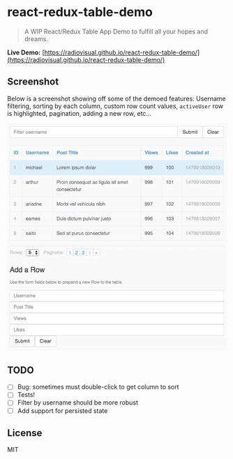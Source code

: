 # react-redux-table-demo

> A WIP React/Redux Table App Demo to fulfill all your hopes and dreams.

**Live Demo:** [https://radiovisual.github.io/react-redux-table-demo/](https://radiovisual.github.io/react-redux-table-demo/)

## Screenshot

Below is a screenshot showing off some of the demoed features: Username filtering, sorting by each column,
custom row count values, `activeUser` row is highlighted, pagination, adding a new row, etc...

![screenshot](media/screenshot.png)

## TODO

- [ ] Bug: sometimes must double-click to get column to sort
- [ ] Tests!
- [ ] Filter by username should be more robust
- [ ] Add support for persisted state

## License

MIT